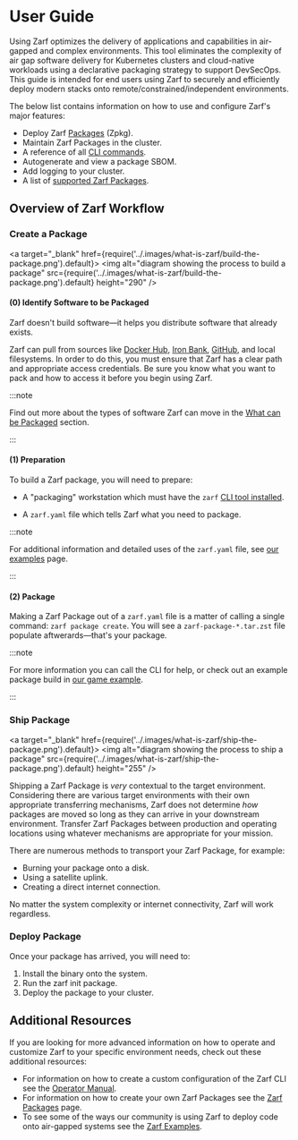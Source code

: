 # User Guide

Using Zarf optimizes the delivery of applications and capabilities in air-gapped and complex environments. This tool eliminates the complexity of air gap software delivery for Kubernetes clusters and cloud-native workloads using a declarative packaging strategy to support DevSecOps. This guide is intended for end users using Zarf to securely and efficiently deploy modern stacks onto remote/constrained/independent environments.

The below list contains information on how to use and configure Zarf's major features:

- Deploy Zarf [Packages](2-zarf-packages/1-zarf-packages.md) (Zpkg).
- Maintain Zarf Packages in the cluster.
- A reference of all [CLI commands](1-the-zarf-cli/100-cli-commands/zarf.md).
- Autogenerate and view a package SBOM.
- Add logging to your cluster.
- A list of [supported Zarf Packages](2-zarf-packages/1-zarf-packages.md).

## Overview of Zarf Workflow

### Create a Package

<a target="\_blank" href={require('../.images/what-is-zarf/build-the-package.png').default}>
  <img alt="diagram showing the process to build a package" src={require('../.images/what-is-zarf/build-the-package.png').default} height="290" />
</a>

#### (0) Identify Software to be Packaged

Zarf doesn't build software—it helps you distribute software that already exists.

Zarf can pull from sources like [Docker Hub](https://hub.docker.com/), [Iron Bank](https://p1.dso.mil/products/iron-bank), [GitHub](https://github.com/), and local filesystems. In order to do this, you must ensure that Zarf has a clear path and appropriate access credentials. Be sure you know what you want to pack and how to access it before you begin using Zarf.

:::note

Find out more about the types of software Zarf can move in the [What can be Packaged](../0-zarf-overview.md#what-can-be-packaged) section.

:::

#### (1) Preparation

To build a Zarf package, you will need to prepare:

- A "packaging" workstation which must have the `zarf` [CLI tool installed](../3-getting-started/index.md#installing-zarf).

- A `zarf.yaml` file which tells Zarf what you need to package.

:::note

For additional information and detailed uses of the `zarf.yaml` file, see [our examples](../../examples/) page.

:::

#### (2) Package

Making a Zarf Package out of a `zarf.yaml` file is a matter of calling a single command: `zarf package create`. You will see a `zarf-package-*.tar.zst` file populate aftwerards—that's your package.

:::note

For more information you can call the CLI for help, or check out an example package build in [our game example](../../examples/dos-games#package-the-game).

:::

### Ship Package

<a target="\_blank" href={require('../.images/what-is-zarf/ship-the-package.png').default}>
  <img alt="diagram showing the process to ship a package" src={require('../.images/what-is-zarf/ship-the-package.png').default} height="255" />
</a>

Shipping a Zarf Package is _very_ contextual to the target environment. Considering there are various target environments with their own appropriate transferring mechanisms, Zarf does not determine _how_ packages are moved so long as they can arrive in your downstream environment. Transfer Zarf Packages between production and operating locations using whatever mechanisms are appropriate for your mission.

There are numerous methods to transport your Zarf Package, for example:

- Burning your package onto a disk.
- Using a satellite uplink.
- Creating a direct internet connection.

No matter the system complexity or internet connectivity, Zarf will work regardless.

### Deploy Package

Once your package has arrived, you will need to:

1. Install the binary onto the system.
2. Run the zarf init package.
3. Deploy the package to your cluster.

## Additional Resources

If you are looking for more advanced information on how to operate and customize Zarf to your specific environment needs, check out these additional resources:

- For information on how to create a custom configuration of the Zarf CLI see the [Operator Manual](../5-operator-manual/_category_.json).
- For information on how to create your own Zarf Packages see the [Zarf Packages](./2-zarf-packages/index.md) page.
- To see some of the ways our community is using Zarf to deploy code onto air-gapped systems see the [Zarf Examples](../../examples/README.md).
